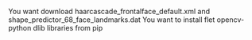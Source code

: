 You want download haarcascade_frontalface_default.xml and shape_predictor_68_face_landmarks.dat
You want to install flet opencv-python dlib libraries from pip
